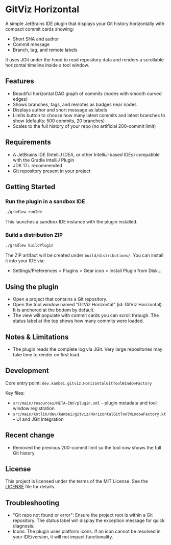 # GitViz Horizontal

A simple JetBrains IDE plugin that displays your Git history horizontally with compact commit cards showing:

- Short SHA and author
- Commit message
- Branch, tag, and remote labels

It uses JGit under the hood to read repository data and renders a scrollable horizontal timeline inside a tool window.

## Features

- Beautiful horizontal DAG graph of commits (nodes with smooth curved edges)
- Shows branches, tags, and remotes as badges near nodes
- Displays author and short message as labels
- Limits button to choose how many latest commits and latest branches to show (defaults: 500 commits, 20 branches)
- Scales to the full history of your repo (no artificial 200-commit limit)

## Requirements

- A JetBrains IDE (IntelliJ IDEA, or other IntelliJ-based IDEs) compatible with the Gradle IntelliJ Plugin
- JDK 17+ recommended
- Git repository present in your project

## Getting Started

### Run the plugin in a sandbox IDE

```bash
./gradlew runIde
```

This launches a sandbox IDE instance with the plugin installed.

### Build a distribution ZIP

```bash
./gradlew buildPlugin
```

The ZIP artifact will be created under `build/distributions/`. You can install it into your IDE via:
- Settings/Preferences > Plugins > Gear icon > Install Plugin from Disk…

## Using the plugin

- Open a project that contains a Git repository.
- Open the tool window named "GitViz Horizontal" (id: GitViz Horizontal). It is anchored at the bottom by default.
- The view will populate with commit cards you can scroll through. The status label at the top shows how many commits were loaded.

## Notes & Limitations

- The plugin reads the complete log via JGit. Very large repositories may take time to render on first load.

## Development

Core entry point: `dev.kambei.gitviz.HorizontalGitToolWindowFactory`

Key files:
- `src/main/resources/META-INF/plugin.xml` – plugin metadata and tool window registration
- `src/main/kotlin/dev/kambei/gitviz/HorizontalGitToolWindowFactory.kt` – UI and JGit integration

## Recent change

- Removed the previous 200-commit limit so the tool now shows the full Git history.

## License

This project is licensed under the terms of the MIT License. See the [LICENSE](LICENSE) file for details.

## Troubleshooting

- "Git repo not found or error": Ensure the project root is within a Git repository. The status label will display the exception message for quick diagnosis.
- Icons: The plugin uses platform icons. If an icon cannot be resolved in your IDE/version, it will not impact functionality.
